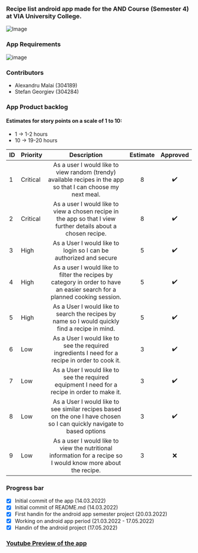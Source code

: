 ### Recipe list android app made for the AND Course (Semester 4) at VIA University College. 
![Image](https://upload.wikimedia.org/wikipedia/commons/5/5d/VIA_UC_logo.png)

### App Requirements
![image](https://user-images.githubusercontent.com/82092907/158166131-3505404a-68cc-41ae-8492-ffe9cf5207d6.png)

### Contributors
- Alexandru Malai (304189)
- Stefan Georgiev (304284)

### App Product backlog
#### Estimates for story points on a scale of 1 to 10:
- 1 -> 1-2 hours
- 10 -> 19-20 hours

| ID | Priority | Description   | Estimate  | Approved | 
| -- | -------  |:-------------:| :--------:| :------: | 
| 1  | Critical | As a user I would like to view random (trendy) available recipes in the app so that I can choose my next meal. |   8     | ✔️ | 
| 2  | Critical | As a user I would like to view a chosen recipe in the app so that I view further details about a chosen recipe. |   8     | ✔️ | 
| 3  | High | As a User I would like to login so I can be authorized and secure  |    5     | ✔️      |
| 4  | High | As a user I would like to filter the recipes by category in order to have an easier search for a planned cooking session. |    5     | ✔️      |
| 5  | High | As a User I would like to search the recipes by name so I would quickly find a recipe in mind.|    5     | ✔️      |
| 6  | Low | As a User I would like to see the required ingredients I need for a recipe in order to cook it.|    3     | ✔️      |
| 7  | Low | As a User I would like to see the required equipment I need for a recipe in order to make it.  |    3     | ✔️      |
| 8  | Low | As a User I would like to see similar recipes based on the one I have chosen so I can quickly navigate to based options  |    3     | ✔️      |
| 9  | Low | As a user I would like to view the nutritional information for a recipe so I would know more about the recipe.|    3     | ❌      |

### Progress bar
- [x] Initial commit of the app (14.03.2022)
- [x] Initial commit of README.md (14.03.2022) 
- [x] First handin for the android app semester project (20.03.2022)
- [x] Working on android app period (21.03.2022 - 17.05.2022)
- [x] Handin of the android project (17.05.2022)

### [Youtube Preview of the app](https://youtu.be/QsW4cNSo92w)

